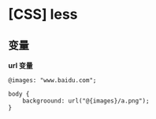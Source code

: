 # [CSS] less

## 变量

**url 变量**

```less
@images: "www.baidu.com";

body {
    backgroound: url("@{images}/a.png");
}
```
